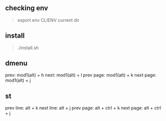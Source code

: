 ## checking env
> export env CLIENV current dir


## install
> ./install.sh

## dmenu
prev: mod1(alt) + h 
next: mod1(alt) + l 
prev page: mod1(alt) + k 
next page: mod1(alt) + j 


## st
prev line: alt + k
next line: alt + j
prev page: alt + ctrl + k
next page: alt + ctrl + j
